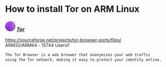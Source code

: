 # How to install Tor on ARM Linux

### <img src="/img/app-icons/Tor/icon-64.png" height=32> ***[Tor](https://github.com/Botspot/pi-apps/tree/master/apps/Tor)***
https://sourceforge.net/projects/tor-browser-ports/files/<br />
ARM32/ARM64 - 15744 Users!!
```
The Tor Browser is a web broswer that anonymizes your web traffic using the Tor network, making it easy to protect your identity online.
```

